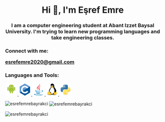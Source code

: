 <h1 align="center">Hi 👋, I'm Eşref Emre</h1>
<h3 align="center">I am a computer engineering student at Abant Izzet Baysal University. I'm trying to learn new programming languages and take engineering classes.</h3>



<h3 align="left">Connect with me:
  
esrefemre2020@gmail.com</h3>
<p align="left">
</p>

<h3 align="left">Languages and Tools: </h3>
<p align="left"> <a href="https://developer.android.com" target="_blank" rel="noreferrer"> <img src="https://raw.githubusercontent.com/devicons/devicon/master/icons/android/android-original-wordmark.svg" alt="android" width="40" height="40"/> </a> <a href="https://www.cprogramming.com/" target="_blank" rel="noreferrer"> <img src="https://raw.githubusercontent.com/devicons/devicon/master/icons/c/c-original.svg" alt="c" width="40" height="40"/> </a> <a href="https://www.java.com" target="_blank" rel="noreferrer"> <img src="https://raw.githubusercontent.com/devicons/devicon/master/icons/java/java-original.svg" alt="java" width="40" height="40"/> </a> <a href="https://www.linux.org/" target="_blank" rel="noreferrer"> <img src="https://raw.githubusercontent.com/devicons/devicon/master/icons/linux/linux-original.svg" alt="linux" width="40" height="40"/> </a> <a href="https://www.python.org" target="_blank" rel="noreferrer"> <img src="https://raw.githubusercontent.com/devicons/devicon/master/icons/python/python-original.svg" alt="python" width="40" height="40"/> </a> </p>

<p><img align="left" src="https://github-readme-stats.vercel.app/api/top-langs?username=esrefemrebayrakci&show_icons=true&locale=en&layout=compact" alt="esrefemrebayrakci" /></p>

<p>&nbsp;<img align="center" src="https://github-readme-stats.vercel.app/api?username=esrefemrebayrakci&show_icons=true&locale=en" alt="esrefemrebayrakci" /></p>

<p><img align="center" src="https://github-readme-streak-stats.herokuapp.com/?user=esrefemrebayrakci&" alt="esrefemrebayrakci" /></p>
